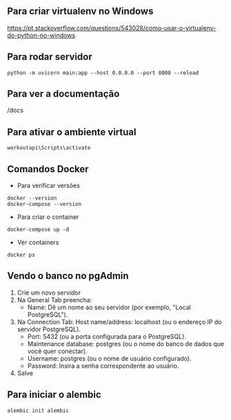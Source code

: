 ## Para criar virtualenv no Windows
https://pt.stackoverflow.com/questions/543028/como-usar-o-virtualenv-do-python-no-windows

## Para rodar servidor
````
python -m uvicorn main:app --host 0.0.0.0 --port 8000 --reload
````

## Para ver a documentação
/docs

## Para ativar o ambiente virtual
```
workoutapi\Scripts\activate
```

## Comandos Docker
* Para verificar versões
```
docker --version
docker-compose --version
```

* Para criar o container
```
docker-compose up -d
```

* Ver containers
```
docker ps
```

## Vendo o banco no pgAdmin
1. Crie um novo servidor
2. Na General Tab preencha:
    * Name: Dê um nome ao seu servidor (por exemplo, "Local PostgreSQL").
3. Na Connection Tab:
    Host name/address: localhost (ou o endereço IP do servidor PostgreSQL).
    * Port: 5432 (ou a porta configurada para o PostgreSQL).
    * Maintenance database: postgres (ou o nome do banco de dados que você quer conectar).
    * Username: postgres (ou o nome de usuário configurado).
    * Password: Insira a senha correspondente ao usuário.
4. Salve

## Para iniciar o alembic 
```
alembic init alembic
```